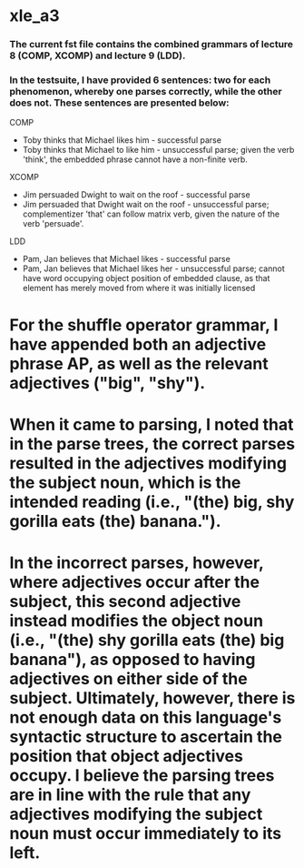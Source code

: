 # xle_a3

### The current fst file contains the combined grammars of lecture 8 (COMP, XCOMP) and lecture 9 (LDD).
### In the testsuite, I have provided 6 sentences: two for each phenomenon, whereby one parses correctly, while the other does not. These sentences are presented below:

COMP
* Toby thinks that Michael likes him - successful parse
* Toby thinks that Michael to like him - unsuccessful parse; given the verb 'think', the embedded phrase cannot have a non-finite verb.

XCOMP
* Jim persuaded Dwight to wait on the roof - successful parse
* Jim persuaded that Dwight wait on the roof - unsuccessful parse; complementizer 'that' can follow matrix verb, given the nature of the verb 'persuade'.

LDD
* Pam, Jan believes that Michael likes - successful parse
* Pam, Jan believes that Michael likes her - unsuccessful parse; cannot have word occupying object position of embedded clause, as that element has merely moved from where it was initially licensed


# For the shuffle operator grammar, I have appended both an adjective phrase AP, as well as the relevant adjectives ("big", "shy"). 
# When it came to parsing, I noted that in the parse trees, the correct parses resulted in the adjectives modifying the subject noun, which is the intended reading (i.e., "(the) big, shy gorilla eats (the) banana.").
# In the incorrect parses, however, where adjectives occur after the subject, this second adjective instead modifies the object noun (i.e., "(the) shy gorilla eats (the) big banana"), as opposed to having adjectives on either side of the subject. Ultimately, however, there is not enough data on this language's syntactic structure to ascertain the position that object adjectives occupy. I believe the parsing trees are in line with the rule that any adjectives modifying the subject noun must occur immediately to its left.

